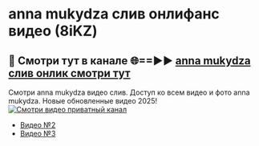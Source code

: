 # anna mukydza слив онлифанс видео (8iKZ)
## 🔴 Смотри тут в канале 🌐==►► [anna mukydza слив онлик смотри тут](https://bom.so/R4l9B5)

Смотри anna mukydza видео слив. Доступ ко всем видео и фото anna mukydza. Новые обновленные видео 2025!
[![Смотри видео приватный канал](https://i.ibb.co/230xmKkm/player.gif)](https://cutt.ly/TrcKirfj)

- [Видео №2](https://bit.ly/vidzwatch)
- [Видео №3](https://cutt.ly/TrcKirfj)
